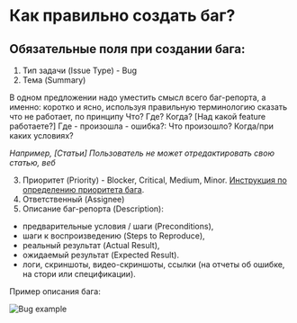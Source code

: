 # Как правильно создать баг?

## Обязательные поля при создании бага:

1. Тип задачи (Issue Type) - Bug
2. Тема (Summary) 

В одном предложении надо уместить смысл всего баг-репорта, а именно: коротко и ясно, используя правильную терминологию сказать что не работает, по принципу Что? Где? Когда? [Над какой feature работаете?] Где - произошла - ошибка?: Что произошло? Когда/при каких условиях? 

_Например, [Статьи] Пользователь не может отредактировать свою статью, веб_

3. Приоритет (Priority) - Blocker, Critical, Medium, Minor. [Инструкция по определению приоритета бага](bugs-priorities.md). 
4. Ответственный (Assignee)
5. Описание баг-репорта (Description):
 - предварительные условия / шаги (Preconditions),
 - шаги к воспроизведению (Steps to Reproduce),
 - реальный результат (Actual Result),
 - ожидаемый результат (Expected Result).
 - логи, скриншоты, видео-скриншоты, ссылки (на отчеты об ошибке, на стори или спецификации).

 Пример описания бага:
 
![Bug example](http://scr.4xxi.com/asyrkovsky/My_Drive_-_Google_Drive_2018-06-14_23-52-11.png)
 
 
